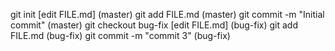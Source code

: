 git init 
[edit FILE.md] (master)
git add FILE.md (master)
git commit -m "Initial commit" (master)
git checkout bug-fix
[edit FILE.md] (bug-fix)
git add FILE.md (bug-fix)
git commit -m "commit 3" (bug-fix)

